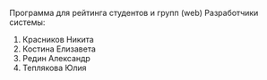 Программа для рейтинга студентов и групп (web)
Разработчики системы:
1. Красников Никита
2. Костина Елизавета
3. Редин Александр
4. Теплякова Юлия
